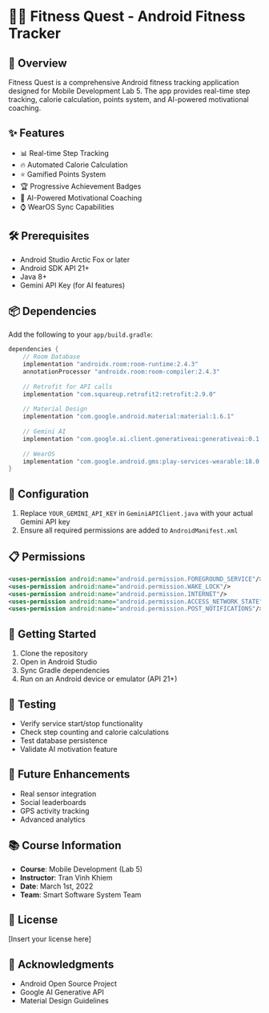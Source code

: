 # 🏃‍♂️ Fitness Quest - Android Fitness Tracker

## 📱 Overview
Fitness Quest is a comprehensive Android fitness tracking application designed for Mobile Development Lab 5. The app provides real-time step tracking, calorie calculation, points system, and AI-powered motivational coaching.

## ✨ Features
- 📊 Real-time Step Tracking
- 🔥 Automated Calorie Calculation
- ⭐ Gamified Points System
- 🏆 Progressive Achievement Badges
- 🤖 AI-Powered Motivational Coaching
- ⌚ WearOS Sync Capabilities

## 🛠️ Prerequisites
- Android Studio Arctic Fox or later
- Android SDK API 21+
- Java 8+
- Gemini API Key (for AI features)

## 📦 Dependencies
Add the following to your `app/build.gradle`:
```groovy
dependencies {
    // Room Database
    implementation "androidx.room:room-runtime:2.4.3"
    annotationProcessor "androidx.room:room-compiler:2.4.3"
    
    // Retrofit for API calls
    implementation "com.squareup.retrofit2:retrofit:2.9.0"
    
    // Material Design
    implementation "com.google.android.material:material:1.6.1"
    
    // Gemini AI
    implementation "com.google.ai.client.generativeai:generativeai:0.1.0"
    
    // WearOS
    implementation "com.google.android.gms:play-services-wearable:18.0.0"
}
```

## 🔧 Configuration
1. Replace `YOUR_GEMINI_API_KEY` in `GeminiAPIClient.java` with your actual Gemini API key
2. Ensure all required permissions are added to `AndroidManifest.xml`

## 📋 Permissions
```xml
<uses-permission android:name="android.permission.FOREGROUND_SERVICE"/>
<uses-permission android:name="android.permission.WAKE_LOCK"/>
<uses-permission android:name="android.permission.INTERNET"/>
<uses-permission android:name="android.permission.ACCESS_NETWORK_STATE"/>
<uses-permission android:name="android.permission.POST_NOTIFICATIONS"/>
```

## 🚀 Getting Started
1. Clone the repository
2. Open in Android Studio
3. Sync Gradle dependencies
4. Run on an Android device or emulator (API 21+)

## 🧪 Testing
- Verify service start/stop functionality
- Check step counting and calorie calculations
- Test database persistence
- Validate AI motivation feature

## 🎯 Future Enhancements
- Real sensor integration
- Social leaderboards
- GPS activity tracking
- Advanced analytics

## 📚 Course Information
- **Course**: Mobile Development (Lab 5)
- **Instructor**: Tran Vinh Khiem
- **Date**: March 1st, 2022
- **Team**: Smart Software System Team

## 📝 License
[Insert your license here]

## 🙏 Acknowledgments
- Android Open Source Project
- Google AI Generative API
- Material Design Guidelines 